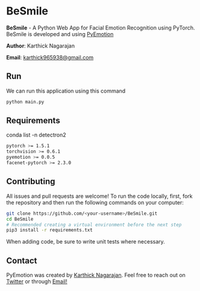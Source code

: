 # BeSmile

**BeSmile** - A Python Web App for Facial Emotion Recognition using PyTorch. BeSmile is developed and using [PyEmotion](https://github.com/karthick965938/PyEmotion)


**Author**: Karthick Nagarajan

**Email**: karthick965938@gmail.com

## Run
We can run this application using this command

```sh
python main.py
```

## Requirements
conda list -n detectron2
```sh
pytorch >= 1.5.1
torchvision >= 0.6.1
pyemotion >= 0.0.5
facenet-pytorch >= 2.3.0
```



## Contributing
All issues and pull requests are welcome! To run the code locally, first, fork the repository and then run the following commands on your computer:

```sh
git clone https://github.com/<your-username>/BeSmile.git
cd BeSmile
# Recommended creating a virtual environment before the next step
pip3 install -r requirements.txt
```
When adding code, be sure to write unit tests where necessary.

## Contact
PyEmotion was created by [Karthick Nagarajan](https://stackoverflow.com/users/6295641/karthick-nagarajan?tab=profile). Feel free to reach out on [Twitter](https://twitter.com/Karthick965938) or through [Email!](karthick965938@gmail.com)
